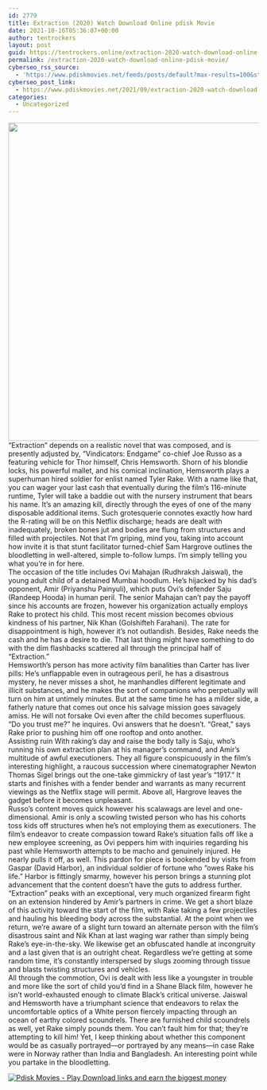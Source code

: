 ```yaml
---
id: 2779
title: Extraction (2020) Watch Download Online pdisk Movie
date: 2021-10-16T05:36:07+00:00
author: tentrockers
layout: post
guid: https://tentrockers.online/extraction-2020-watch-download-online-pdisk-movie/
permalink: /extraction-2020-watch-download-online-pdisk-movie/
cyberseo_rss_source:
  - 'https://www.pdiskmovies.net/feeds/posts/default?max-results=100&start-index=601'
cyberseo_post_link:
  - https://www.pdiskmovies.net/2021/09/extraction-2020-watch-download-online.html
categories:
  - Uncategorized
---
```

<div class="separator">
  <a href="https://1.bp.blogspot.com/-RqKlOsk0QtI/YThl8ODVdzI/AAAAAAAAAwM/xoirV5PfaWkL5rD3plRf6MNUC7g9ASsogCLcBGAsYHQ/s1200/Extraction%2B%25282020%2529%2BWatch%2BDownload%2BOnline%2Bpdisk%2BMovie.jpg" imageanchor="1"><img loading="lazy" border="0" data-original-height="1200" data-original-width="1047" height="640" src="https://1.bp.blogspot.com/-RqKlOsk0QtI/YThl8ODVdzI/AAAAAAAAAwM/xoirV5PfaWkL5rD3plRf6MNUC7g9ASsogCLcBGAsYHQ/w558-h640/Extraction%2B%25282020%2529%2BWatch%2BDownload%2BOnline%2Bpdisk%2BMovie.jpg" width="558" /></a>
</div>



<div>
  <div>
    <span>&#8220;Extraction&#8221; depends on a realistic novel that was composed, and is presently adjusted by, &#8220;Vindicators: Endgame&#8221; co-chief Joe Russo as a featuring vehicle for Thor himself, Chris Hemsworth. Shorn of his blondie locks, his powerful mallet, and his comical inclination, Hemsworth plays a superhuman hired soldier for enlist named Tyler Rake. With a name like that, you can wager your last cash that eventually during the film&#8217;s 116-minute runtime, Tyler will take a baddie out with the nursery instrument that bears his name. It&#8217;s an amazing kill, directly through the eyes of one of the many disposable additional items. Such grotesquerie connotes exactly how hard the R-rating will be on this Netflix discharge; heads are dealt with inadequately, broken bones jut and bodies are flung from structures and filled with projectiles. Not that I&#8217;m griping, mind you, taking into account how invite it is that stunt facilitator turned-chief Sam Hargrove outlines the bloodletting in well-altered, simple to-follow lumps. I&#8217;m simply telling you what you&#8217;re in for here.&nbsp;</span>
  </div>
  
  <div>
    <span>The occasion of the title includes Ovi Mahajan (Rudhraksh Jaiswal), the young adult child of a detained Mumbai hoodlum. He&#8217;s hijacked by his dad&#8217;s opponent, Amir (Priyanshu Painyuli), which puts Ovi&#8217;s defender Saju (Randeep Hooda) in human peril. The senior Mahajan can&#8217;t pay the payoff since his accounts are frozen, however his organization actually employs Rake to protect his child. This most recent mission becomes obvious kindness of his partner, Nik Khan (Golshifteh Farahani). The rate for disappointment is high, however it&#8217;s not outlandish. Besides, Rake needs the cash and he has a desire to die. That last thing might have something to do with the dim flashbacks scattered all through the principal half of &#8220;Extraction.&#8221;&nbsp;</span>
  </div>
  
  <div>
    <span>Hemsworth&#8217;s person has more activity film banalities than Carter has liver pills: He&#8217;s unflappable even in outrageous peril, he has a disastrous mystery, he never misses a shot, he manhandles different legitimate and illicit substances, and he makes the sort of companions who perpetually will turn on him at untimely minutes. But at the same time he has a milder side, a fatherly nature that comes out once his salvage mission goes savagely amiss. He will not forsake Ovi even after the child becomes superfluous. &#8220;Do you trust me?&#8221; he inquires. Ovi answers that he doesn&#8217;t. &#8220;Great,&#8221; says Rake prior to pushing him off one rooftop and onto another.&nbsp;</span>
  </div>
  
  <div>
    <span>Assisting ruin With raking&#8217;s day and raise the body tally is Saju, who&#8217;s running his own extraction plan at his manager&#8217;s command, and Amir&#8217;s multitude of awful executioners. They all figure conspicuously in the film&#8217;s interesting highlight, a raucous succession where cinematographer Newton Thomas Sigel brings out the one-take gimmickry of last year&#8217;s &#8220;1917.&#8221; It starts and finishes with a fender bender and warrants as many recurrent viewings as the Netflix stage will permit. Above all, Hargrove leaves the gadget before it becomes unpleasant.&nbsp;</span>
  </div>
  
  <div>
    <span>Russo&#8217;s content moves quick however his scalawags are level and one-dimensional. Amir is only a scowling twisted person who has his cohorts toss kids off structures when he&#8217;s not employing them as executioners. The film&#8217;s endeavor to create compassion toward Rake&#8217;s situation falls off like a new employee screening, as Ovi peppers him with inquiries regarding his past while Hemsworth attempts to be macho and genuinely injured. He nearly pulls it off, as well. This pardon for piece is bookended by visits from Gaspar (David Harbor), an individual soldier of fortune who &#8220;owes Rake his life.&#8221; Harbor is fittingly smarmy, however his person brings a stunning plot advancement that the content doesn&#8217;t have the guts to address further.&nbsp;</span>
  </div>
  
  <div>
    <span>&#8220;Extraction&#8221; peaks with an exceptional, very much organized firearm fight on an extension hindered by Amir&#8217;s partners in crime. We get a short blaze of this activity toward the start of the film, with Rake taking a few projectiles and hauling his bleeding body across the substantial. At the point when we return, we&#8217;re aware of a slight turn toward an alternate person with the film&#8217;s disastrous saint and Nik Khan at last waging war rather than simply being Rake&#8217;s eye-in-the-sky. We likewise get an obfuscated handle at incongruity and a last given that is an outright cheat. Regardless we&#8217;re getting at some random time, it&#8217;s constantly interspersed by slugs zooming through tissue and blasts twisting structures and vehicles.&nbsp;</span>
  </div>
  
  <div>
    <span>All through the commotion, Ovi is dealt with less like a youngster in trouble and more like the sort of child you&#8217;d find in a Shane Black film, however he isn&#8217;t world-exhausted enough to climate Black&#8217;s critical universe. Jaiswal and Hemsworth have a triumphant science that endeavors to relax the uncomfortable optics of a White person fiercely impacting through an ocean of earthy colored scoundrels. There are furnished child scoundrels as well, yet Rake simply pounds them. You can&#8217;t fault him for that; they&#8217;re attempting to kill him! Yet, I keep thinking about whether this component would be as casually portrayed—or portrayed by any means—in case Rake were in Norway rather than India and Bangladesh. An interesting point while you partake in the bloodletting.</span>
  </div>
</div>

[![](https://1.bp.blogspot.com/-KJZYdQTn3nw/YS8VdIdXMyI/AAAAAAAAaw4/BR8dsGkpxw0T8C_4G4ALfMA7cP79KN3kwCLcBGAsYHQ/w400-h58/play_download_buttuons-removebg-preview.png "Pdisk Movies - Play Download links and earn the biggest money")](https://kofilink.com/1/bnYyajZkMDAwMGVs?dn=1)